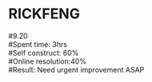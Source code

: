 # RICKFENG
#9.20 <br>
#Spent time: 3hrs<br>
#Self construct: 60%<br>
#Online resolution:40%<br>
#Result: Need urgent improvement ASAP
